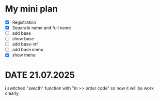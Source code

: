 # My mini plan

- [X] Registration 
- [X] Separate name and full name
- [ ] add base
- [ ] show base
- [ ] add base-inf
- [ ] add base menu
- [X] show menu

# DATE 21.07.2025

i switched "swicth" function with "in >> order code" 
so now it will be work clearly
